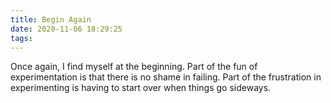 ```yaml
---
title: Begin Again
date: 2020-11-06 18:29:25
tags:
---
```

Once again, I find myself at the beginning. Part of the fun of experimentation is that there is no shame in failing. Part of the frustration in experimenting is having to start over when things go sideways.
